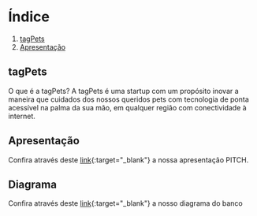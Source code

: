 
# Índice
1. [tagPets](#tagPets)
2. [Apresentação](#Apresentação)


## tagPets
O que é a tagPets?
A tagPets é uma startup com um propósito inovar a maneira que cuidados dos nossos queridos pets com tecnologia de ponta acessível na palma da sua mão, em qualquer região com conectividade à internet.


## Apresentação
Confira através deste 
[link](https://docs.google.com/presentation/d/1UiDFDm3tA9-FIqUUwvUZ9wQOAyOxMLOnax_6aUOGZYE/edit?usp=sharing){:target="_blank"} a nossa apresentação PITCH.


## Diagrama

Confira através deste 
[link](https://lucid.app/lucidchart/invitations/accept/2d739e0d-ec07-4dcc-b08c-942a4d1f5d12){:target="_blank"} a nosso diagrama do banco
